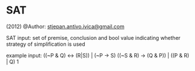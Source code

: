 SAT
=======
(2012)
@Author: stjepan.antivo.ivica@gmail.com

SAT
input:
set of premise, conclusion and bool value indicating whether strategy of simplification is used

example input:
((~P & Q) <-> (R|S)) | (~P -> S)
((~S & R) -> (Q & P)) | ((P & R) | Q)
1